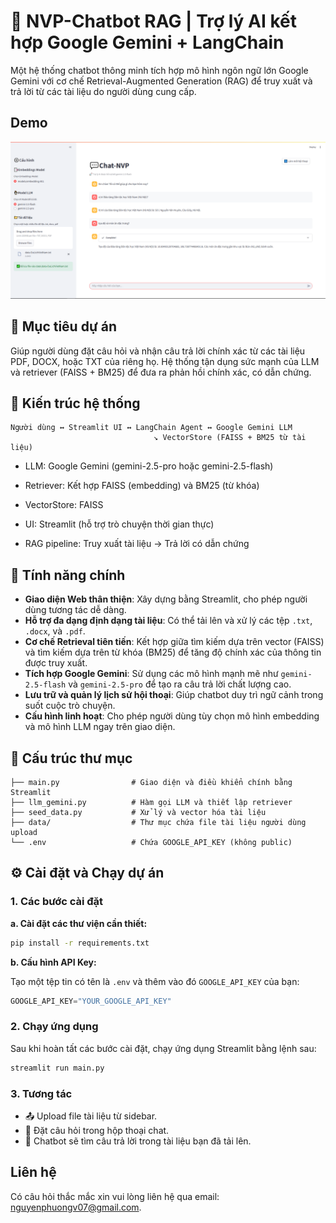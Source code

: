 # 💬 NVP-Chatbot RAG | Trợ lý AI kết hợp Google Gemini + LangChain

Một hệ thống chatbot thông minh tích hợp mô hình ngôn ngữ lớn Google Gemini với cơ chế Retrieval-Augmented Generation (RAG) để truy xuất và trả lời từ các tài liệu do người dùng cung cấp.

## Demo
![Sample Image](demo/demo.png)

## 🎯 Mục tiêu dự án

Giúp người dùng đặt câu hỏi và nhận câu trả lời chính xác từ các tài liệu PDF, DOCX, hoặc TXT của riêng họ. Hệ thống tận dụng sức mạnh của LLM và retriever (FAISS + BM25) để đưa ra phản hồi chính xác, có dẫn chứng.

## 🧠 Kiến trúc hệ thống

```
Người dùng ↔️ Streamlit UI ↔️ LangChain Agent ↔️ Google Gemini LLM
                                ↘️ VectorStore (FAISS + BM25 từ tài liệu)
```

- LLM: Google Gemini (gemini-2.5-pro hoặc gemini-2.5-flash)

- Retriever: Kết hợp FAISS (embedding) và BM25 (từ khóa)

- VectorStore: FAISS

- UI: Streamlit (hỗ trợ trò chuyện thời gian thực)

- RAG pipeline: Truy xuất tài liệu → Trả lời có dẫn chứng

## 🚀 Tính năng chính

- **Giao diện Web thân thiện**: Xây dựng bằng Streamlit, cho phép người dùng tương tác dễ dàng.
- **Hỗ trợ đa dạng định dạng tài liệu**: Có thể tải lên và xử lý các tệp `.txt`, `.docx`, và `.pdf`.
- **Cơ chế Retrieval tiên tiến**: Kết hợp giữa tìm kiếm dựa trên vector (FAISS) và tìm kiếm dựa trên từ khóa (BM25) để tăng độ chính xác của thông tin được truy xuất.
- **Tích hợp Google Gemini**: Sử dụng các mô hình mạnh mẽ như `gemini-2.5-flash` và `gemini-2.5-pro` để tạo ra câu trả lời chất lượng cao.
- **Lưu trữ và quản lý lịch sử hội thoại**: Giúp chatbot duy trì ngữ cảnh trong suốt cuộc trò chuyện.
- **Cấu hình linh hoạt**: Cho phép người dùng tùy chọn mô hình embedding và mô hình LLM ngay trên giao diện.

## 🧱 Cấu trúc thư mục

```
├── main.py                # Giao diện và điều khiển chính bằng Streamlit
├── llm_gemini.py          # Hàm gọi LLM và thiết lập retriever
├── seed_data.py           # Xử lý và vector hóa tài liệu
├── data/                  # Thư mục chứa file tài liệu người dùng upload
└── .env                   # Chứa GOOGLE_API_KEY (không public)
```

## ⚙️ Cài đặt và Chạy dự án

### 1. Các bước cài đặt

__a. Cài đặt các thư viện cần thiết:__

```bash
pip install -r requirements.txt
```

__b. Cấu hình API Key:__

Tạo một tệp tin có tên là `.env` và thêm vào đó `GOOGLE_API_KEY` của bạn:

```javascript
GOOGLE_API_KEY="YOUR_GOOGLE_API_KEY"
```

### 2. Chạy ứng dụng

Sau khi hoàn tất các bước cài đặt, chạy ứng dụng Streamlit bằng lệnh sau:

```bash
streamlit run main.py
```

### 3. Tương tác
- 📤 Upload file tài liệu từ sidebar.
- 🧠 Đặt câu hỏi trong hộp thoại chat.
- 💬 Chatbot sẽ tìm câu trả lời trong tài liệu bạn đã tải lên.

## Liên hệ

Có câu hỏi thắc mắc xin vui lòng liên hệ qua email: nguyenphuongv07@gmail.com.
